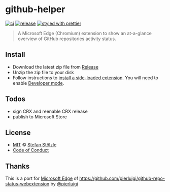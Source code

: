 # github-helper

[![ci](https://github.com/stoe/github-helper/workflows/ci/badge.svg)](https://github.com/stoe/github-helper/actions?query=workflow%3Aci) [![release](https://github.com/stoe/github-helper/workflows/release/badge.svg)](https://github.com/stoe/github-helper/actions?query=workflow%3Arelease) [![styled with prettier](https://img.shields.io/badge/styled_with-prettier-ff69b4.svg)](https://github.com/prettier/prettier)

> A Microsoft Edge (Chromium) extension to show an at-a-glance overview of GitHub repositories activity status.

## Install

- Download the latest zip file from [Release](https://github.com/stoe/github-helper/releases)
- Unzip the zip file to your disk
- Follow instructions to [install a side-loaded extension](https://docs.microsoft.com/en-us/microsoft-edge/extensions-chromium/getting-started/part1-simple-extension#installing-and-updating-side-loaded-extensions). You will need to enable [Developer mode](https://docs.microsoft.com/en-us/microsoft-edge/extensions-chromium/getting-started/part1-simple-extension#run-your-extension-locally-in-your-browser-while-developing-it-side-loading).

## Todos

- sign CRX and reenable CRX release
- publish to Microsoft Store

## License

- [MIT](./license) © [Stefan Stölzle](https://github.com/stoe)
- [Code of Conduct](./.github/code_of_conduct.md)

## Thanks

This is a port for [Microsoft Edge](https://microsoft.com/edge) of https://github.com/pierluigi/github-repo-status-webextension by [@pierluigi](https://github.com/pierluigi)
